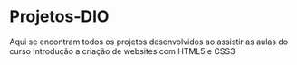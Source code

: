 # Projetos-DIO
Aqui se encontram todos os projetos desenvolvidos ao assistir as aulas do curso Introdução a criação de websites com HTML5 e CSS3
